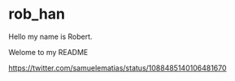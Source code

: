 # rob_han

Hello my name is Robert. 


Welome to my README

https://twitter.com/samuelematias/status/1088485140106481670
